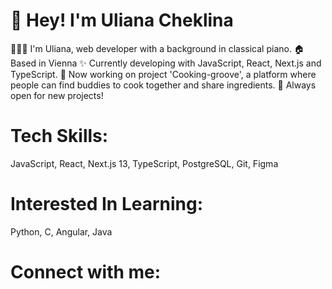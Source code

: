 <h1>👋 Hey! I'm Uliana Cheklina</h1>

👩🏻‍💻 I'm Uliana, web developer with a background in classical piano. 
🏠 Based in Vienna
✨ Currently developing with JavaScript, React, Next.js and TypeScript.
🍭 Now working on project 'Cooking-groove', a platform where people can find buddies to cook together and share ingredients.
🤩 Always open for new projects!

<h1>Tech Skills:</h1>
JavaScript, React, Next.js 13, TypeScript, PostgreSQL, Git, Figma

<h1>Interested In Learning:</h1>
Python, C, Angular, Java

<h1>Connect with me:</h1>
